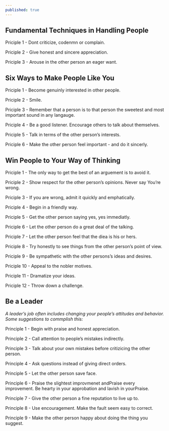 ```yaml
---
published: true
---
```

## Fundamental Techniques in Handling People

Priciple 1 - Dont criticize, codenmn or complain.

Priciple 2 - Give honest and sincere appreciation.

Priciple 3 - Arouse in the other person an eager want.

## Six Ways to Make People Like You

Priciple 1 - Become genuinly interested in other people.

Priciple 2 - Smile.

Priciple 3 - Remember that a person is to that person the sweetest and most important sound in any langauge.

Priciple 4 - Be a good listener. Encourage others to talk about themselves.

Priciple 5 - Talk in terms of the other person’s interests.

Priciple 6 - Make the other person feel important - and do it sincerly.

## Win People to Your Way of Thinking

Priciple 1 - The only way to get the best of an arguement is to avoid it.

Priciple 2 - Show respect for the other person’s opinions. Never say You’re wrong.

Priciple 3 - If you are wrong, admit it quickly and emphatically.

Priciple 4 - Begin in a friendly way.

Priciple 5 - Get the other person saying yes, yes immediatly.

Priciple 6 - Let the other person do a great deal of the talking.

Priciple 7 - Let the other person feel that the diea is his or hers.

Priciple 8 - Try honestly to see things from the other person’s point of view.

Priciple 9 - Be sympathetic with the other persons’s ideas and desires.

Priciple 10 - Appeal to the nobler motives.

Priciple 11 - Dramatize your ideas.

Priciple 12 - Throw down a challenge.

## Be a Leader
_A leader’s job often includes changing your people’s attitudes and behavior. Some suggestions to commplish this:_

Principle 1 - Begin with praise and honest appreciation.

Principle 2 - Call attention to people’s mistakes indirectly.

Principle 3 - Talk about your own mistakes before critizicing the other person.

Principle 4 - Ask questions instead of giving direct orders.

Principle 5 - Let the other person save face.

Principle 6 - Praise the slightest improvmenet andPraise every improvement. Be hearty in your approbation and lavish in yourPraise.

Principle 7 - Give the other person a fine reputation to live up to.

Principle 8 - Use encouragement. Make the fault seem easy to correct.

Principle 9 - Make the other person happy about doing the thing you suggest.
